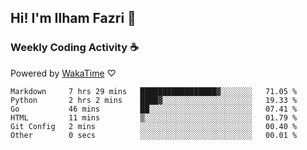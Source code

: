 ## Hi! I'm Ilham Fazri 👋

### Weekly Coding Activity ☕
Powered by [WakaTime](https://wakatime.com/) ♡
<!--START_SECTION:waka-->

```text
Markdown     7 hrs 29 mins   █████████████████▓░░░░░░░   71.05 %
Python       2 hrs 2 mins    ████▓░░░░░░░░░░░░░░░░░░░░   19.33 %
Go           46 mins         ██░░░░░░░░░░░░░░░░░░░░░░░   07.41 %
HTML         11 mins         ▒░░░░░░░░░░░░░░░░░░░░░░░░   01.79 %
Git Config   2 mins          ░░░░░░░░░░░░░░░░░░░░░░░░░   00.40 %
Other        0 secs          ░░░░░░░░░░░░░░░░░░░░░░░░░   00.01 %
```

<!--END_SECTION:waka-->
